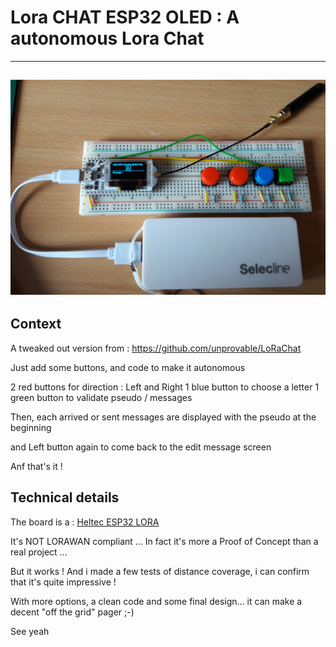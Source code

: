 # Lora CHAT ESP32 OLED : A autonomous Lora Chat 

---
![Image screen shot](./lora_esp.jpg)
---

## Context

A tweaked out version from : https://github.com/unprovable/LoRaChat

Just add some buttons, and code to make it autonomous

2 red buttons for direction : Left and Right
1 blue button to choose a letter
1 green button to validate pseudo / messages

Then, each arrived or sent messages are displayed with the pseudo at the beginning 

and Left button again to come back to the edit message screen 

Anf that's it !

## Technical details

The board is a : [Heltec ESP32 LORA](https://robotzero.one/heltec-wifi-lora-32/)

It's NOT LORAWAN compliant ... In fact it's more a Proof of Concept than a real project ...

But it works ! And i made a few tests of distance coverage, i can confirm that it's quite impressive ! 

With more options, a clean code and some final design... it can make a decent "off the grid" pager ;-)

See yeah

